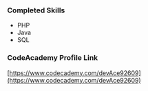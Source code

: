 ### Completed Skills
  - PHP
  - Java
  - SQL

### CodeAcademy Profile Link
[https://www.codecademy.com/devAce92609](https://www.codecademy.com/devAce92609)
